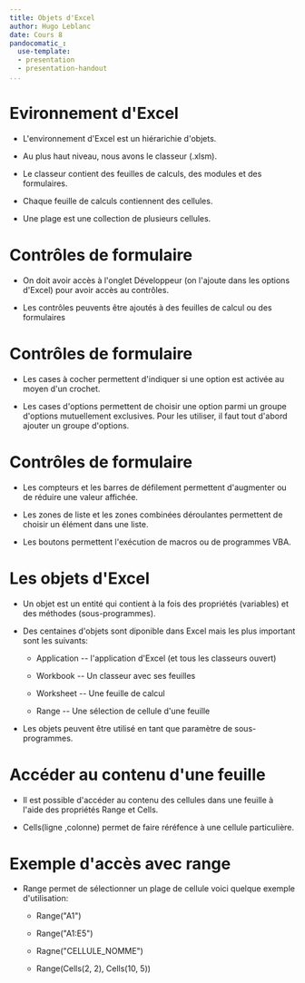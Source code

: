 ```yaml
---
title: Objets d'Excel
author: Hugo Leblanc
date: Cours 8
pandocomatic_:
  use-template: 
  - presentation
  - presentation-handout
...
```


Evironnement d'Excel
====================


-   L'environnement d'Excel est un hiérarichie d'objets.

-   Au plus haut niveau, nous avons le classeur (.xlsm).

-   Le classeur contient des feuilles de calculs, des modules et des
    formulaires.

-   Chaque feuille de calculs contiennent des cellules.

-   Une plage est une collection de plusieurs cellules.

Contrôles de formulaire
=======================


-   On doit avoir accès à l'onglet Développeur (on l'ajoute dans les
    options d'Excel) pour avoir accès au contrôles.

-   Les contrôles peuvents être ajoutés à des feuilles de calcul ou des
    formulaires

Contrôles de formulaire
========================

-   Les cases à cocher permettent d'indiquer si une option est activée
    au moyen d'un crochet.

-   Les cases d'options permettent de choisir une option parmi un groupe
    d'options mutuellement exclusives. Pour les utiliser, il faut tout
    d'abord ajouter un groupe d'options.


Contrôles de formulaire
========================

-   Les compteurs et les barres de défilement permettent d'augmenter ou
    de réduire une valeur affichée.

-   Les zones de liste et les zones combinées déroulantes permettent de
    choisir un élément dans une liste.

-   Les boutons permettent l'exécution de macros ou de programmes VBA.

Les objets d'Excel
==================


-   Un objet est un entité qui contient à la fois des propriétés
    (variables) et des méthodes (sous-programmes).

-   Des centaines d'objets sont diponible dans Excel mais les plus
    important sont les suivants:

    -   Application -- l'application d'Excel (et tous les classeurs
        ouvert)

    -   Workbook -- Un classeur avec ses feuilles

    -   Worksheet -- Une feuille de calcul

    -   Range -- Une sélection de cellule d'une feuille

-   Les objets peuvent être utilisé en tant que paramètre de
    sous-programmes.

Accéder au contenu d'une feuille
=================================

-   Il est possible d'accéder au contenu des cellules dans une feuille à
    l'aide des propriétés Range et Cells.

-   Cells(ligne ,colonne) permet de faire réréfence à une cellule
    particulière.

Exemple d'accès avec range
==========================
-   Range permet de sélectionner un plage de cellule voici quelque
    exemple d'utilisation:

    -   Range(\"A1\")

    -   Range(\"A1:E5\")

    -   Ragne(\"CELLULE\_NOMME\")

    -   Range(Cells(2, 2), Cells(10, 5))
